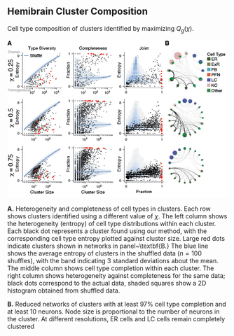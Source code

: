 ## Hemibrain Cluster Composition

Cell type composition of clusters identified by maximizing $Q_g(\chi)$. 

![Cell type composition of clusters identified by maximizing generalized modularity density](figures/figure-5-cluster-composition-revision-1.png)

**A.** Heterogeneity and completeness of cell types in clusters. Each row shows clusters identified using a different value of $\chi$. The left column shows the heterogeneity (entropy) of cell type distributions within each cluster. Each black dot represents a cluster found using our method, with the corresponding cell type entropy plotted against cluster size. Large red dots indicate clusters shown in networks in panel~\textbf{B.} The blue line shows the average entropy of clusters in the shuffled data ($n=100$ shuffles), with the band indicating 3 standard deviations about the mean. The middle column shows cell type completion within each cluster. The right column shows  heterogeneity against completeness for the same data; black dots correspond to the actual data, shaded squares show a 2D histogram obtained from shuffled data. 

**B.** Reduced networks of clusters with at least 97\% cell type completion and at least 10 neurons. Node size is proportional to the number of neurons in the cluster. At different resolutions, ER cells and LC cells remain completely clustered
